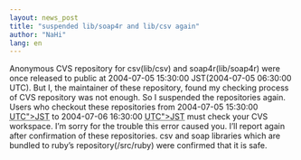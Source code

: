 ```yaml
---
layout: news_post
title: "suspended lib/soap4r and lib/csv again"
author: "NaHi"
lang: en
---
```


Anonymous CVS repository for csv(lib/csv) and soap4r(lib/soap4r) were
once released to public at 2004-07-05 15:30:00 JST(2004-07-05 06:30:00
UTC). But I, the maintainer of these repository, found my checking
process of CVS repository was not enough. So I suspended the
repositories again. Users who checkout these repositories from
2004-07-05 15:30:00 <abbr title="2004-07-05 06:30:00">UTC\"&gt;JST</abbr> to 2004-07-06 16:30:00 <abbr
title="2004-07-06 07:30:00">UTC\"&gt;JST</abbr> must check your CVS workspace. I’m sorry
for the trouble this error caused you. I’ll report again after
confirmation of these repositories. csv and soap libraries which are
bundled to ruby’s repository(/src/ruby) were confirmed that it is safe.

